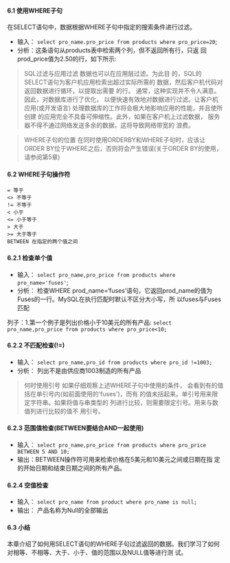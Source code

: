#### 6.1 使用WHERE子句
在SELECT语句中，数据根据WHERE子句中指定的搜索条件进行过滤。
* 输入： `select pro_name.pro_price from products where pro_price=20`;
* 分析：这条语句从products表中检索两个列，但不返回所有行，只返 回prod_price值为2.50的行，如下所示:

> SQL过滤与应用过滤 数据也可以在应用层过滤。为此目 的，SQL的SELECT语句为客户机应用检索出超过实际所需的 数据，然后客户机代码对返回数据进行循环，以提取出需要 的行。
  通常，这种实现并不令人满意。因此，对数据库进行了优化， 以便快速有效地对数据进行过滤。让客户机应用(或开发语言) 处理数据库的工作将会极大地影响应用的性能，并且使所创建 的应用完全不具备可伸缩性。此外，如果在客户机上过滤数据， 服务器不得不通过网络发送多余的数据，这将导致网络带宽的 浪费。
  
> WHERE子句的位置 在同时使用ORDERBY和WHERE子句时，应该让ORDER BY位于WHERE之后，否则将会产生错误(关于ORDER BY的使用，请参阅第5章)


#### 6.2 WHERE子句操作符
```
= 等于
<> 不等于
!= 不等于
< 小于
<= 小于等于
> 大于
>= 大于等于
BETWEEN 在指定的两个值之间
```


#### 6.2.1 检查单个值
* 输入： `select pro_name,pro_price from products where pro_name='fuses'`;
* 分析： 检查WHERE prod_name=‘fuses’语句，它返回prod_name的值为Fuses的一行。MySQL在执行匹配时默认不区分大小写，所 以fuses与Fuses匹配


列子：1.第一个例子是列出价格小于10美元的所有产品:
`select pro_name,pro_price from products where pro_price<10;`


#### 6.2.2 不匹配检查(!=)
* 输入： `select pro_name,pro_id from products where pro_id !=1003;`
* 分析： 列出不是由供应商1003制造的所有产品

> 何时使用引号 如果仔细观察上述WHERE子句中使用的条件， 会看到有的值括在单引号内(如前面使用的'fuses')，而有 的值未括起来。单引号用来限定字符串。如果将值与串类型的 列进行比较，则需要限定引号。用来与数值列进行比较的值不 用引号。

#### 6.2.3 范围值检查(BETWEEN要结合AND一起使用)
* 输入： `select pro_name,pro_price from products where pro_price  BETWEEN 5 AND 10;`
* 输出：BETWEEN操作符可用来检索价格在5美元和10美元之间或日期在指 定的开始日期和结束日期之间的所有产品。

#### 6.2.4 空值检查
* 输入： `select pro_name from product where pro_name is null;`
* 输出： 产品名称为Null的全部输出


#### 6.3 小结
本章介绍了如何用SELECT语句的WHERE子句过滤返回的数据。我们学习了如何对相等、不相等、大于、小于、值的范围以及NULL值等进行测 试。




